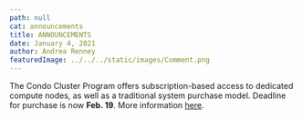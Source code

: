 ```yaml
---
path: null
cat: announcements
title: ANNOUNCEMENTS
date: January 4, 2021
author: Andrea Renney
featuredImage: ../../../static/images/Comment.png
---
```


The Condo Cluster Program offers subscription-based access to dedicated compute nodes, as well as a traditional system purchase model. Deadline for purchase is now **Feb. 19**. More information [here](/user-information/ccp/program-information).  